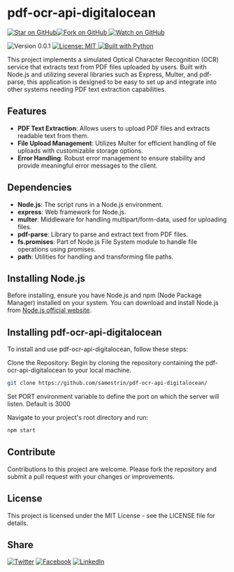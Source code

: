 # pdf-ocr-api-digitalocean

[![Star on GitHub](https://img.shields.io/github/stars/samestrin/pdf-ocr-api-digitalocean?style=social)](https://github.com/samestrin/pdf-ocr-api-digitalocean/stargazers)[![Fork on GitHub](https://img.shields.io/github/forks/samestrin/pdf-ocr-api-digitalocean?style=social) ](https://github.com/samestrin/pdf-ocr-api-digitalocean/network/members)[![Watch on GitHub](https://img.shields.io/github/watchers/samestrin/pdf-ocr-api-digitalocean?style=social)](https://github.com/samestrin/pdf-ocr-api-digitalocean/watchers)

![Version 0.0.1](https://img.shields.io/badge/Version-0.0.1-blue) [![License: MIT](https://img.shields.io/badge/License-MIT-yellow.svg) ](https://opensource.org/licenses/MIT)[![Built with Python](https://img.shields.io/badge/Built%20with-Python-green)](https://www.python.org/)

This project implements a simulated Optical Character Recognition (OCR) service that extracts text from PDF files uploaded by users. Built with Node.js and utilizing several libraries such as Express, Multer, and pdf-parse, this application is designed to be easy to set up and integrate into other systems needing PDF text extraction capabilities.

## Features

- **PDF Text Extraction**: Allows users to upload PDF files and extracts readable text from them.
- **File Upload Management**: Utilizes Multer for efficient handling of file uploads with customizable storage options.
- **Error Handling**: Robust error management to ensure stability and provide meaningful error messages to the client.

## Dependencies

- **Node.js**: The script runs in a Node.js environment.
- **express**: Web framework for Node.js.
- **multer**: Middleware for handling multipart/form-data, used for uploading files.
- **pdf-parse**: Library to parse and extract text from PDF files.
- **fs.promises**: Part of Node.js File System module to handle file operations using promises.
- **path**: Utilities for handling and transforming file paths.

## Installing Node.js

Before installing, ensure you have Node.js and npm (Node Package Manager) installed on your system. You can download and install Node.js from [Node.js official website](https://nodejs.org/).

## Installing pdf-ocr-api-digitalocean

To install and use pdf-ocr-api-digitalocean, follow these steps:

Clone the Repository: Begin by cloning the repository containing the pdf-ocr-api-digitalocean to your local machine.

```bash
git clone https://github.com/samestrin/pdf-ocr-api-digitalocean/
```

Set PORT environment variable to define the port on which the server will listen. Default is 3000

Navigate to your project's root directory and run:

```bash
npm start
```

## Contribute

Contributions to this project are welcome. Please fork the repository and submit a pull request with your changes or improvements.

## License

This project is licensed under the MIT License - see the LICENSE file for details.

## Share

[![Twitter](https://img.shields.io/badge/X-Tweet-blue)](https://twitter.com/intent/tweet?text=Check%20out%20this%20awesome%20project!&url=https://github.com/samestrin/pdf-ocr-api-digitalocean) [![Facebook](https://img.shields.io/badge/Facebook-Share-blue)](https://www.facebook.com/sharer/sharer.php?u=https://github.com/samestrin/pdf-ocr-api-digitalocean) [![LinkedIn](https://img.shields.io/badge/LinkedIn-Share-blue)](https://www.linkedin.com/sharing/share-offsite/?url=https://github.com/samestrin/pdf-ocr-api-digitalocean)
